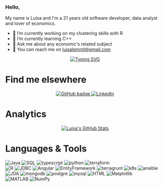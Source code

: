 ### Hello,

My name is Luísa and I'm a 21 years old software developer, data analyst and lover of economics.

- 🌟 I’m currently working on my clustering skills with R
- 🌟 I’m currently learning C++
- 🌟 Ask me about any economic's related subject
- 🌟 You can reach me on luisalpmntl@gmail.com


<p align="center">
<a href="https://git.io/typing-svg"><img src="https://readme-typing-svg.herokuapp.com?font=Fira+Code&weight=700&size=21&duration=3000&pause=250&color=FF45EE&center=true&width=435&lines=Lu%C3%ADsa+Pimentel;Data+Analyst;Nice+to+meet+you+%E2%9D%A4" alt="Typing SVG" /></a>
</p>


# Find me elsewhere

<p align="center">
 <a href="https://github.com/luisalpmntl">
    <img src="https://img.shields.io/badge/-Github-000?style=for-the-badge&logo=Github&logoColor=white&link=https://github.com/luisalpmntl" alt="GitHub badge" />
  </a>
  <a href="https://www.linkedin.com/in/luisalobopimentel">
  <a href="https://www.linkedin.com/in/luisalobopimentel">
    <img src="https://img.shields.io/badge/-LinkedIn-blue?style=for-the-badge&logo=Linkedin&logoColor=white&link=https://www.linkedin.com/in/luisalobopimentel/" alt="LinkedIn" />
  </a>
</p>

 # Analytics 

<p align="center">
  <a href="[https://github-readme-stats.vercel.app/api?username=luisalpmntl&show_icons=true&theme=jolly](https://awesome-github-stats.azurewebsites.net/user-stats/luisalpmntl?cardType=github&theme=jolly&preferLogin=false">
 <img  alt="Luísa's GitHub Stats" src="https://awesome-github-stats.azurewebsites.net/user-stats/luisalpmntl?cardType=github&theme=jolly&preferLogin=false" />
  </a>
  
</p>

 # Languages & Tools 

![Java](https://img.shields.io/badge/-Java-05122A?style=flat&color=ff69b4)&nbsp;![SQL](https://img.shields.io/badge/-SQL-05122A?style=flat&color=ff69b4)&nbsp;![typescript](https://img.shields.io/badge/-typescript-05122A?style=flat&color=ff69b4)&nbsp;![python](https://img.shields.io/badge/-python-05122A?style=flat&color=ff69b4)&nbsp;![terraform](https://img.shields.io/badge/-terraform-05122A?style=flat&color=ff69b4)&nbsp;  
![R](https://img.shields.io/badge/-R-05122A?style=flat&color=ff69b4)&nbsp;![JDBC](https://img.shields.io/badge/-JDBC-05122A?style=flat&color=ff69b4)&nbsp;![Angular](https://img.shields.io/badge/-Angular-05122A?style=flat&color=ff69b4)&nbsp;![EntityFramework](https://img.shields.io/badge/-EntityFramework-05122A?style=flat&color=ff69b4)&nbsp;![terragrunt](https://img.shields.io/badge/-terragrunt-05122A?style=flat&color=ff69b4)&nbsp;![k8s](https://img.shields.io/badge/-k8s-05122A?style=flat&color=ff69b4)&nbsp;![ansible](https://img.shields.io/badge/-ansible-05122A?style=flat&color=ff69b4)&nbsp;![JDA](https://img.shields.io/badge/-JDA-05122A?style=flat&color=ff69b4)&nbsp;![mongodb](https://img.shields.io/badge/-mongodb-05122A?style=flat&color=ff69b4)&nbsp;![postgre](https://img.shields.io/badge/-postgre-05122A?style=flat&color=ff69b4)&nbsp;![mysql](https://img.shields.io/badge/-mysql-05122A?style=flat&color=orange)&nbsp;![HTML](https://img.shields.io/badge/-HTML-05122A?style=flat&color=ff69b4)&nbsp;![Matplotlib](https://img.shields.io/badge/-Matplotlib-05122A?style=flat&color=ff69b4)&nbsp;  
![MATLAB](https://img.shields.io/badge/-MATLAB-05122A?style=flat&color=ff69b4)&nbsp;![NumPy](https://img.shields.io/badge/-NumPy-05122A?style=flat&color=ff69b4)&nbsp;  

<!--! 
**luisalpmntl/luisalpmntl** is a ✨ _special_ ✨ repository because its `README.md` (this file) appears on your GitHub profile.

Here are some ideas to get you started:

- 🔭 I’m currently working on ...
- 🌱 I’m currently learning ...
- 👯 I’m looking to collaborate on ...
- 🤔 I’m looking for help with ...
- 💬 Ask me about ...
- 📫 How to reach me: ...
- 😄 Pronouns: ...
- ⚡ Fun fact: ...
-->
